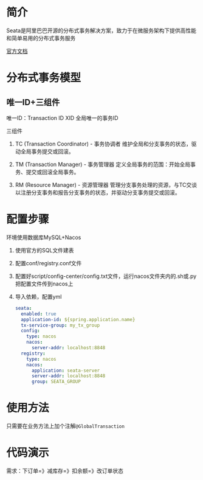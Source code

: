 # 简介

Seata是阿里巴巴开源的分布式事务解决方案，致力于在微服务架构下提供高性能和简单易用的分布式事务服务

[官方文档](http://seata.io/zh-cn/docs/overview/what-is-seata.html)

# 分布式事务模型

## 唯一ID+三组件

唯一ID：Transaction ID XID 全局唯一的事务ID

三组件

1. TC (Transaction Coordinator) - 事务协调者
   维护全局和分支事务的状态，驱动全局事务提交或回滚。

2. TM (Transaction Manager) - 事务管理器
   定义全局事务的范围：开始全局事务、提交或回滚全局事务。
3. RM (Resource Manager) - 资源管理器
   管理分支事务处理的资源，与TC交谈以注册分支事务和报告分支事务的状态，并驱动分支事务提交或回滚。



# 配置步骤

环境使用数据库MySQL+Nacos

1. 使用官方的SQL文件建表

2. 配置conf/registry.conf文件

3. 配置好script/config-center/config.txt文件，运行nacos文件夹内的.sh或.py把配置文件传到nacos上

4. 导入依赖，配置yml

   ```yaml
   seata:
     enabled: true
     application-id: ${spring.application.name}
     tx-service-group: my_tx_group
     config:
       type: nacos
       nacos:
         server-addr: localhost:8848
     registry:
       type: nacos
       nacos:
         application: seata-server
         server-addr: localhost:8848
         group: SEATA_GROUP
   ```



# 使用方法

只需要在业务方法上加个注解`@GlobalTransaction`

# 代码演示

需求：下订单=》减库存=》扣余额=》改订单状态